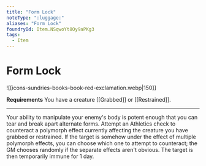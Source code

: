 ```yaml
---
title: "Form Lock"
noteType: ":luggage:"
aliases: "Form Lock"
foundryId: Item.NSqwoYt8Oy9aPKg3
tags:
  - Item
---
```


# Form Lock
![[icons-sundries-books-book-red-exclamation.webp|150]]

**Requirements** You have a creature [[Grabbed]] or [[Restrained]].

* * *

Your ability to manipulate your enemy's body is potent enough that you can tear and break apart alternate forms. Attempt an Athletics check to counteract a polymorph effect currently affecting the creature you have grabbed or restrained. If the target is somehow under the effect of multiple polymorph effects, you can choose which one to attempt to counteract; the GM chooses randomly if the separate effects aren't obvious. The target is then temporarily immune for 1 day.

